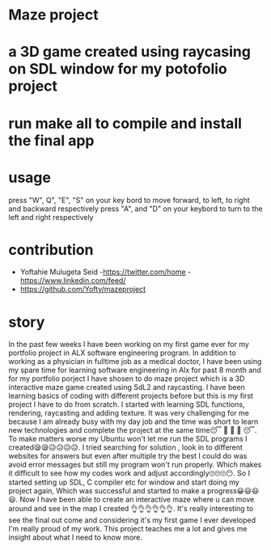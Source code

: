 # Maze project
# a 3D game created using raycasing on SDL window for my potofolio project
# run make all to compile and install the final app
# usage 
 press "W", Q", "E", "S" on your key bord to move forward, to left, to right and backward respectively
 press "A", and "D" on your keybord  to turn to the left and right respectively
# contribution 
- Yoftahie Mulugeta Seid -https://twitter.com/home -https://www.linkedin.com/feed/ 
- https://github.com/Yofty/mazeproject
# story 
In the past few weeks I have been working on my first game ever for my portfolio project in ALX software engineering program. 
In addition to working as a physician in fulltime job as a medical doctor,  I have been using my spare time for learning software engineering in Alx for past 8 month and for my portfolio porject I have shosen to do maze project which is a 3D interactive maze game created using SdL2 and raycasting.
I have been learning basics of coding with different projects before but this is my first project I have to do from scratch. I started with learning SDL functions, rendering, raycasting and adding texture. 
It was very challenging for me because I am already busy with my day job and the time was short to learn new technologies and complete the project at the same time😴 🥱   🥱 🥱  😴. To make matters worse my Ubuntu won't let me run the SDL programs I created😪😪😥😥😥😥. I tried searching for solution , look in to different websites for answers but even after multiple try the best I could do was avoid error messages but still my program won't run properly. Which makes it difficult to see how my codes work and adjust accordingly🙄🙄🙄😶. So I started setting up SDL, C compiler etc for window and start doing my project again, Which was successful and started to make a progress😀😃😃😃.
Now I have been able to create an interactive maze where u can move around and see in the map I created 👌👌👌👌👌👌. It's really interesting to see the final out come and considering it's my first game I ever developed I'm really proud of my work. This project teaches me a lot and gives me insight about what I need to know more.

